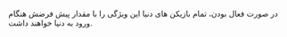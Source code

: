 در صورت فعال بودن، تمام بازیکن های دنیا این ویژگی را با مقدار پیش فرضش هنگام ورود به دنیا خواهند داشت.
